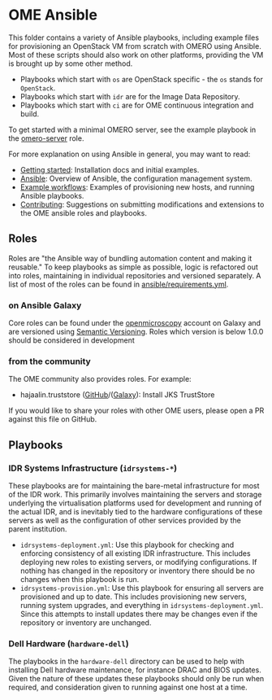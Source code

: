 OME Ansible
===========

This folder contains a variety of Ansible playbooks, including example files for provisioning an OpenStack VM from scratch with OMERO using Ansible.
Most of these scripts should also work on other platforms, providing the VM is brought up by some other method.

- Playbooks which start with `os` are OpenStack specific - the `os` stands for `OpenStack`.
- Playbooks which start with `idr` are for the Image Data Repository.
- Playbooks which start with `ci` are for OME continuous integration and build.

To get started with a minimal OMERO server, see the example playbook in the [omero-server](https://github.com/openmicroscopy/ansible-role-omero-server) role.

For more explanation on using Ansible in general, you may want to read:

- [Getting started](../docs/ansible/installation.md): Installation docs and initial examples.
- [Ansible](../docs/ansible/ansible.md): Overview of Ansible, the configuration management system.
- [Example workflows](../docs/ansible/example_workflows.md): Examples of provisioning new hosts, and running Ansible playbooks.
- [Contributing](../docs/ansible/contributing.md): Suggestions on submitting modifications and extensions to the OME ansible roles and playbooks.

Roles
-----

Roles are "the Ansible way of bundling automation content and making it
reusable." To keep playbooks as simple as possible, logic is refactored out
into roles, maintaining in individual repositories and versioned separately. A
list of most of the roles can be found in
[ansible/requirements.yml](https://github.com/openmicroscopy/infrastructure/blob/master/ansible/requirements.yml).

### on Ansible Galaxy ###

Core roles can be found under the
[openmicroscopy](https://galaxy.ansible.com/openmicroscopy/) account on Galaxy
and are versioned using [Semantic Versioning](http://semver.org/). Roles which
version is below 1.0.0 should be considered in development

### from the community ###

The OME community also provides roles. For example:

 - hajaalin.truststore
   ([GitHub](https://github.com/hajaalin/ansible-role-truststore)/([Galaxy](https://galaxy.ansible.com/hajaalin/truststore/)):
   Install JKS TrustStore

If you would like to share your roles with other OME users, please open a PR against this file on GitHub.

Playbooks
---------

### IDR Systems Infrastructure (`idrsystems-*`) ###

These playbooks are for maintaining the bare-metal infrastructure for most of the IDR work.
This primarily involves maintaining the servers and storage underlying the virtualisation platforms used for development and running of the actual IDR, and is inevitably tied to the hardware configurations of these servers as well as the configuration of other services provided by the parent institution.

- `idrsystems-deployment.yml`: Use this playbook for checking and enforcing consistency of all existing IDR infrastructure.
  This includes deploying new roles to existing servers, or modifying configurations.
  If nothing has changed in the repository or inventory there should be no changes when this playbook is run.
- `idrsystems-provision.yml`: Use this playbook for ensuring all servers are provisioned and up to date.
  This includes provisioning new servers, running system upgrades, and everything in `idrsystems-deployment.yml`.
  Since this attempts to install updates there may be changes even if the repository or inventory are unchanged.


### Dell Hardware (`hardware-dell`) ###

The playbooks in the `hardware-dell` directory can be used to help with installing Dell hardware maintenance, for instance DRAC and BIOS updates.
Given the nature of these updates these playbooks should only be run when required, and consideration given to running against one host at a time.
